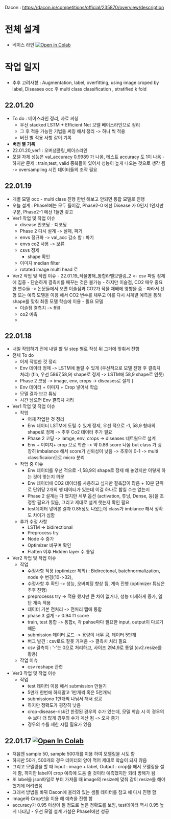 Dacon : https://dacon.io/competitions/official/235870/overview/description
# 전체 설계 
- 베이스 라인 [![Open In Colab](https://colab.research.google.com/assets/colab-badge.svg)](https://colab.research.google.com/github/crimama/DL_project/blob/main/crop/crop_diseases_classifcation_baseline)
 
# 작업 일지 
- 추후 고려사항 : Augmentation, label, overfitting, using image croped by label, Diseases occ 후 multi class classification , stratified k fold 

## **22.01.20**
- To do : 베이스라인 정리, 자료 써칭 
  - 우선 stacked LSTM + Efficient Net 모델 베이스라인으로 정리
  - 그 후 적용 가능한 기법들 써칭 해서 정리 -> 하나 씩 적용 
  - 버전 별 적용 사항 같이 기록 
 - **버전 별 기록**
  - 22.01.20_ver1 : 오버샘플링_베이스라인 
   - 모델 자체 성능은 val_accuracy 0.9989 가 나옴, 테스트 accuracy 도 1이 나옴 
    - 하지만 문제 : train,test, valid 중복들이 있어서 성능이 높게 나오는 것으로 생각 됨 -> oversampling 시킨 데이터들의 조작 필요 

## **22.01.19**
  - 개별 모델 occ - multi class 진행 한번 해보고 안되면 통합 모델로 진행 
  - 오늘 설계 : Phase1에는 모두 들어감, Phase2-0 에선 Disease 가 0인지 1인지만 구분, Phase2-1 에선 1들만 갖고 
  - Ver1 작업 및 작업 이슈 
    - disease 인코딩 - 디코딩 
    - Phase 2 다시 설계 -> 실패, 파기 
    - envs 정규화 -> val_acc 감소 함 : 파기 
    - envs co2 사용 -> 보류 
    - csvs 정제 
      - shape 확인 
    - 이미지 median filter 
    - rotated image multi head 로 
   - Ver2 작업 및 작업 이슈 
    - 22.01.19_작물병해_통합라벨모델링_2 <- csv 파일 정제에 집중
    - 단순하게 결측치를 매꾸는 것은 불가능 
    - 하지만 이슬점, CO2 매우 중요한 변수들 -> 논문들에서 보면 이슬점과 CO2가 작물 재배에 영향을 줌 
    - 따라서 선형 또는 예측 모델을 이용 해서 CO2 변수를 채우고 이를 다시 시계열 예측을 통해 shape를 맞춰 최종 모델 학습에 이용 
    - 필요 모델 
      - 이슬점 결측치  -> ffill
      - co2 예측 
      - 
         

## **22.01.18** 
  - 내일 작업하기 전에 내일 할 일 step 별로 작성 뒤 그거에 맞춰서 진행 
  - 전체 To do 
    - 어제 작업한 것 정리 
    - Env 데이터 정제 -> LSTM에 돌릴 수 있게 (우선적으로 모델 진행 후 결측치 처리) (fin, 우선 5867,58,9) shape로 정제 -> LSTM에 58,9 shape로 인풋) 
    - Phase 2 코딩 -> image, env, crops -> diseases로 설계 (
    - Env 데이터 + 이미지 + Crop 넣어서 학습 
    - 모델 결과 보고 튜닝 
    - 시간 남으면 Env 결측치 처리 
  - Ver1 작업 및 작업 이슈 
    - 작업 
      - 어제 작업한 것 정리 
      - Env 데이터 LSTM에 도릴 수 있게 정제, 우선 적으로 -1, 58,9 형태의 shape로 정제 -> 추후 Co2 데이터 추가 필요 
      - Phase 2 코딩 -> iamge, env, crops -> diseases 네트웤으로 설계 
      - Env + 이미지+ crop 으로 학습 -> 약 0.86 score 나옴 but class 가 굉장히 imbalance 해서 score가 신뢰성이 낮음 -> 추후에 0-1 -> multi classificaion으로 micro 분리 
    - 작업 중 이슈 
      - Env 데이터를 우선 적으로 -1,58,9의 shape로 정제 해 놓았지만 이렇게 하는 것이 맞는지 의문 
      - Env 데이터에 CO2 데이터를 사용하고 싶지만 결측값이 많음 + 10분 단위로 단위당 2개의 행 데이터가 있는데 이걸 하나로 합칠 수는 없는지 
      - Phase 2 설계는 다 했지만 세부 옵션 (activation, 튜닝, Dense, 등)을 조정할 필요가 있음, 그리고 제대로 설계 햇는지 확인 필요 
      - test데이터 넣어본 결과 0.85정도 나왔는데 class가 imblance 해서 정확도 차이가 심함 
    - 추가 수정 사항 
      - LSTM -> bidirectional  
      - Preprocess try 
      - Node 수 증가 
      - Optimizer 바꾸며 확인 
      - Flatten 이후 Hidden layer 수 통일 
  - Ver2 작업 및 작업 이슈 
    - 작업 
      - 수정사항 적용 (optimizer 제외) : Bidirectonal, batchnormalization, node 수 변경(10->32), 
      - 수정사항 후 확인 -> 성능, 오버피팅 향상 됨, 계속 진행 (optimizer 튜닝은 추후 진행) 
      - preprocesss try -> 적용 했지만 큰 차이 없거나, 성능 미세하게 증가, 일단 계속 적용 
      - 데이터 기본 전처리 -> 전처리 탭에 통합 
      - phase 3 설계 -> 0.94 f1 score 
      - train, test 통합 -> 통합x, 각 pahse마다 필요한 input, output이 다르기 때문 
      - submission 데이터 로드 -> 용량이 너무 큼, 데이터 5만개 
      - 버그 발견 : csv로드 잘못 가져옴 -> 결측치 처리 필요 
      - csv 결측치 : '-'는 0으로 처리하고, 사이즈 294,9로 통일 (cv2.resize를 활용)
    - 작업 이슈 
      - csv reshape 관련 
  - Ver3 작업 및 작업 이슈 
    - 작업
      -  test 데이터 이용 해서 submission 만들기
      -  5만개 한번에 하지말고 1만개씩 혹은 5천개씩
      -  submissiono 1만개씩 나눠서 해서 성공 
      -  하지만 정확도가 굉장히 낮음 
      -  crop-disease-risk간 한정된 경우의 수가 있는데, 모델 학습 시 이 경우의 수 보다 더 많게 경우의 수가 계산 됨 -> 오차 증가 
      -  경우의 수를 제한 시킬 필요가 있음 

## **22.01.17** [![Open In Colab](https://colab.research.google.com/assets/colab-badge.svg)](https://colab.research.google.com/github/crimama/DL_project/blob/main/22.01.17_작물병해_모델링.ipynb)


  -  처음엔 sample 50, sample 500개를 이용 하여 모델링을 시도 함 
  -  하지만 50개, 500개의 경우 데이터의 양이 적어 제대로 학습이 되지 않음 
  -  그리고 모델링을 할 때 Input : image + label, Output : crop을 해서 모델링을 설계 함, 하지만 label이 crop 예측에 도움 줄 것이라 예측했지만 되려 방해가 됨 
  -  또 label을 json파일로 부터 가져올 때 image의 resize에 맞춰 같이 resize를 해야 했기에 어려웠음 
  -  그래서 방법을 바꿔 Dacon에 올라와 있는 샘플 데이터를 참고 해 다시 진행 함 
  -  Image와 Crop만을 이용 해 예측을 진행 함 
  -  accuracy가 0.95 이상이 될 정도로 높은 정확도를 보임, test데이터 역시 0.95 높게 나타남
    -  우선 모델 설계 가설은 Phase1에선 성공 
